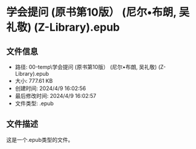 ﻿# 学会提问 (原书第10版） (尼尔•布朗, 吴礼敬) (Z-Library).epub

## 文件信息
- 路径: 00-temp\学会提问 (原书第10版） (尼尔•布朗, 吴礼敬) (Z-Library).epub
- 大小: 777.61 KB
- 创建时间: 2024/4/9 16:02:56
- 最后修改时间: 2024/4/9 16:02:57
- 文件类型: .epub

## 文件描述
这是一个.epub类型的文件。

